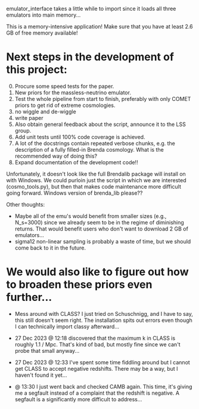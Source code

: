 emulator_interface takes a little while to import since it loads
all three emulators into main memory...

This is a memory-intensive application!
Make sure that you have at least 2.6 GB of free memory available!

# Next steps in the development of this project:
0. Procure some speed tests for the paper.
0. New priors for the massless-neutrino emulator.
0. Test the whole pipeline from start to finish, preferably with only COMET
    priors to get rid of extreme cosmologies.
1. no wiggle and de-wiggle
2. write paper
3. Also obtain general feedback about the script, announce it to the LSS group.
4. Add unit tests until 100% code coverage is achieved.
5. A lot of the docstrings contain repeated verbose chunks, e.g. the
    description of a fully filled-in Brenda cosmology. What is the recommended
    way of doing this?
6. Expand documentation of the development code!!

Unfortunately, it doesn't look like the full Brendalib package will install on
with Windows. We could purloin just the script in which we are interested
(cosmo_tools.py), but then that makes code maintenance more difficult going
forward. Windows version of brenda_lib please??

Other thoughts:
* Maybe all of the emu's would benefit from smaller sizes (e.g., N_s=3000)
    since we already seem to be in the regime of diminishing returns. That
    would benefit users who don't want to download 2 GB of emulators...
* sigma12 non-linear sampling is probably a waste of time, but
    we should come back to it in the future.


# We would also like to figure out how to broaden these priors even further...
* Mess around with CLASS? I just tried on Schuschnigg, and I have to say, this
    still doesn't seem right. The installation spits out errors even though I
    can technically import classy afterward...
    
* 27 Dec 2023 @ 12:18 discovered that the maximum k in CLASS is roughly
    1.1 / Mpc. That's kind of bad, but mostly fine since we can't probe that
    small anyway...

* 27 Dec 2023 @ 12:33 I've spent some time fiddling around but I cannot get
    CLASS to accept negative redshifts. There may be a way, but I haven't found
    it yet...

* @ 13:30 I just went back and checked CAMB again. This time, it's giving me a
    segfault instead of a complaint that the redshift is negative. A segfault
    is a significantly more difficult to address...

